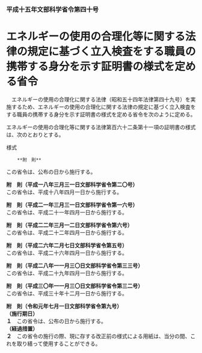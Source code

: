 ### 平成十五年文部科学省令第四十号  
# エネルギーの使用の合理化等に関する法律の規定に基づく立入検査をする職員の携帯する身分を示す証明書の様式を定める省令  
　エネルギーの使用の合理化に関する法律（昭和五十四年法律第四十九号）を実施するため、エネルギーの使用の合理化に関する法律の規定に基づく立入検査をする職員の携帯する身分を示す証明書の様式を定める省令を次のように定める。  
  
エネルギーの使用の合理化等に関する法律第百六十二条第十一項の証明書の様式は、次のとおりとする。  
  
様式
          
        **附　則**  
この省令は、公布の日から施行する。  
  
**附　則（平成一八年三月三一日文部科学省令第二〇号）**  
この省令は、平成十八年四月一日から施行する。  
  
**附　則（平成二一年三月三一日文部科学省令第一六号）**  
この省令は、平成二十一年四月一日から施行する。  
  
**附　則（平成二二年三月一二日文部科学省令第六号）**  
この省令は、平成二十二年四月一日から施行する。  
  
**附　則（平成二六年二月七日文部科学省令第五号）**  
この省令は、平成二十六年四月一日から施行する。  
  
**附　則（平成二八年一一月三〇日文部科学省令第三三号）**  
この省令は、平成二十九年四月一日から施行する。  
  
**附　則（平成三〇年一一月三〇日文部科学省令第三二号）**  
この省令は、平成三十年十二月一日から施行する。  
  
**附　則（令和元年七月一日文部科学省令第九号）**  
**（施行期日）**  
**１**　この省令は、公布の日から施行する。  
**（経過措置）**  
**２**　この省令の施行の際、現に存する改正前の様式による用紙は、当分の間、これを取り繕って使用することができる。  
  
